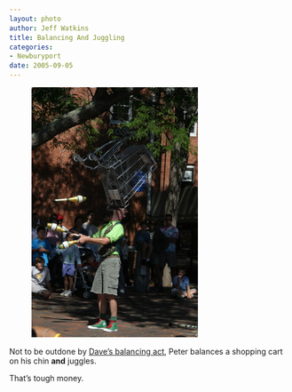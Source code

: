 ```yaml
--- 
layout: photo
author: Jeff Watkins
title: Balancing And Juggling
categories: 
- Newburyport
date: 2005-09-05
---
```


<figure><img class="photo" src="/photos/2005-09-05-14-10-12.jpg"></figure>

Not to be outdone by [Dave’s balancing act][1], Peter balances a shopping cart
on his chin **and** juggles.

That’s tough money.

[1]: /2005/09/balancing-a-stroller

